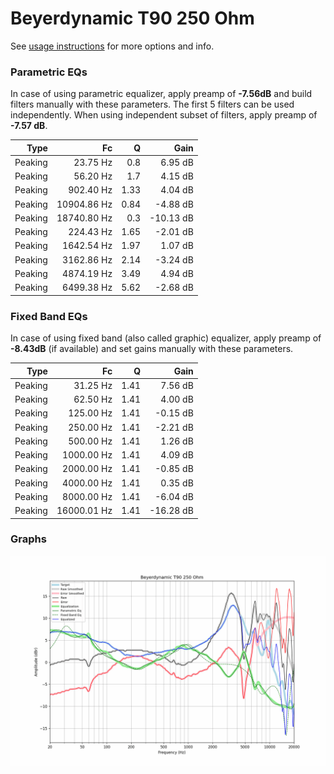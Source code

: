 # Beyerdynamic T90 250 Ohm
See [usage instructions](https://github.com/jaakkopasanen/AutoEq#usage) for more options and info.

### Parametric EQs
In case of using parametric equalizer, apply preamp of **-7.56dB** and build filters manually
with these parameters. The first 5 filters can be used independently.
When using independent subset of filters, apply preamp of **-7.57 dB**.

| Type    | Fc          |    Q | Gain      |
|--------:|------------:|-----:|----------:|
| Peaking | 23.75 Hz    | 0.8  | 6.95 dB   |
| Peaking | 56.20 Hz    | 1.7  | 4.15 dB   |
| Peaking | 902.40 Hz   | 1.33 | 4.04 dB   |
| Peaking | 10904.86 Hz | 0.84 | -4.88 dB  |
| Peaking | 18740.80 Hz | 0.3  | -10.13 dB |
| Peaking | 224.43 Hz   | 1.65 | -2.01 dB  |
| Peaking | 1642.54 Hz  | 1.97 | 1.07 dB   |
| Peaking | 3162.86 Hz  | 2.14 | -3.24 dB  |
| Peaking | 4874.19 Hz  | 3.49 | 4.94 dB   |
| Peaking | 6499.38 Hz  | 5.62 | -2.68 dB  |

### Fixed Band EQs
In case of using fixed band (also called graphic) equalizer, apply preamp of **-8.43dB**
(if available) and set gains manually with these parameters.

| Type    | Fc          |    Q | Gain      |
|--------:|------------:|-----:|----------:|
| Peaking | 31.25 Hz    | 1.41 | 7.56 dB   |
| Peaking | 62.50 Hz    | 1.41 | 4.00 dB   |
| Peaking | 125.00 Hz   | 1.41 | -0.15 dB  |
| Peaking | 250.00 Hz   | 1.41 | -2.21 dB  |
| Peaking | 500.00 Hz   | 1.41 | 1.26 dB   |
| Peaking | 1000.00 Hz  | 1.41 | 4.09 dB   |
| Peaking | 2000.00 Hz  | 1.41 | -0.85 dB  |
| Peaking | 4000.00 Hz  | 1.41 | 0.35 dB   |
| Peaking | 8000.00 Hz  | 1.41 | -6.04 dB  |
| Peaking | 16000.01 Hz | 1.41 | -16.28 dB |

### Graphs
![](./Beyerdynamic%20T90%20250%20Ohm.png)
